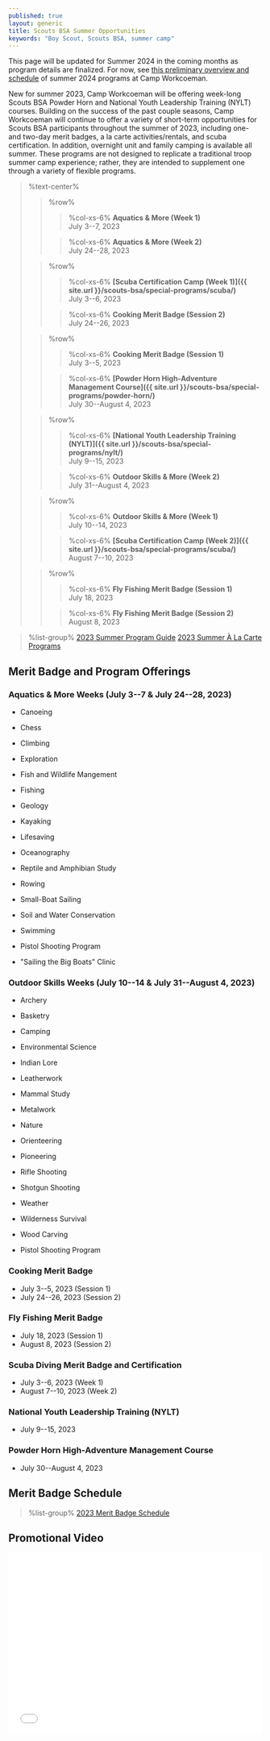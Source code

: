 ```yaml
---
published: true
layout: generic
title: Scouts BSA Summer Opportunities
keywords: "Boy Scout, Scouts BSA, summer camp"
---
```


<div class="alert alert-info">
This page will be updated for Summer 2024 in the coming months as program details are finalized. For now, see <a href="{{ site.url }}/2024/">this preliminary overview and schedule</a> of summer 2024 programs at Camp Workcoeman.
</div>

New for summer 2023, Camp Workcoeman will be offering week-long Scouts BSA Powder Horn and National Youth Leadership Training (NYLT) courses. Building on the success of the past couple seasons, Camp Workcoeman will continue to offer a variety of short-term opportunities for Scouts BSA participants throughout the summer of 2023, including one- and two-day merit badges, a la carte activities/rentals, and scuba certification. In addition, overnight unit and family camping is available all summer. These programs are not designed to replicate a traditional troop summer camp experience; rather, they are intended to supplement one through a variety of flexible programs.

> %text-center%
>> %row%
>>> %col-xs-6%
>>> **Aquatics & More (Week 1)**<br/>
>>> July 3--7, 2023<br/>
>>
>>> %col-xs-6%
>>> **Aquatics & More (Week 2)**<br/>
>>> July 24--28, 2023<br/>
>
>> %row%
>>> %col-xs-6%
>>> **[Scuba Certification Camp (Week 1)]({{ site.url }}/scouts-bsa/special-programs/scuba/)**<br/>
>>> July 3--6, 2023<br/>
>>
>>> %col-xs-6%
>>> **Cooking Merit Badge (Session 2)**<br/>
>>> July 24--26, 2023<br/>
>
>> %row%
>>> %col-xs-6%
>>> **Cooking Merit Badge (Session 1)**<br/>
>>> July 3--5, 2023<br/>
>>
>>> %col-xs-6%
>>> **[Powder Horn High-Adventure Management Course]({{ site.url }}/scouts-bsa/special-programs/powder-horn/)**<br/>
>>> July 30--August 4, 2023<br/>
>
>> %row%
>>> %col-xs-6%
>>> **[National Youth Leadership Training (NYLT)]({{ site.url }}/scouts-bsa/special-programs/nylt/)**<br/>
>>> July 9--15, 2023<br/>
>>
>>> %col-xs-6%
>>> **Outdoor Skills & More (Week 2)**<br/>
>>> July 31--August 4, 2023<br/>
>
>> %row%
>>> %col-xs-6%
>>> **Outdoor Skills & More (Week 1)**<br/>
>>> July 10--14, 2023<br/>
>>
>>> %col-xs-6%
>>> **[Scuba Certification Camp (Week 2)]({{ site.url }}/scouts-bsa/special-programs/scuba/)**<br/>
>>> August 7--10, 2023<br/>
>
>> %row%
>>> %col-xs-6%
>>> **Fly Fishing Merit Badge (Session 1)**<br/>
>>> July 18, 2023<br/>
>>
>>> %col-xs-6%
>>> **Fly Fishing Merit Badge (Session 2)**<br/>
>>> August 8, 2023<br/>

> %list-group%
> <a href="{{ site.url }}/pdf/2023/2023-program-guide.pdf" class="list-group-item">2023 Summer Program Guide</a>
> <a href="{{ site.url }}/summer-camp/a-la-carte-programs/" class="list-group-item">2023 Summer À La Carte Programs</a>

## Merit Badge and Program Offerings

### Aquatics & More Weeks (July 3--7 & July 24--28, 2023)
- Canoeing
- Chess
- Climbing
- Exploration
- Fish and Wildlife Mangement
- Fishing
- Geology
- Kayaking
- Lifesaving
- Oceanography
- Reptile and Amphibian Study
- Rowing
- Small-Boat Sailing
- Soil and Water Conservation
- Swimming

- Pistol Shooting Program
- "Sailing the Big Boats" Clinic

### Outdoor Skills Weeks (July 10--14 & July 31--August 4, 2023)
- Archery
- Basketry
- Camping
- Environmental Science
- Indian Lore
- Leatherwork
- Mammal Study
- Metalwork
- Nature
- Orienteering
- Pioneering
- Rifle Shooting
- Shotgun Shooting
- Weather
- Wilderness Survival
- Wood Carving

- Pistol Shooting Program

### Cooking Merit Badge
- July 3--5, 2023 (Session 1)
- July 24--26, 2023 (Session 2)

### Fly Fishing Merit Badge
- July 18, 2023 (Session 1)
- August 8, 2023 (Session 2)

### Scuba Diving Merit Badge and Certification
- July 3--6, 2023 (Week 1)
- August 7--10, 2023 (Week 2)

### National Youth Leadership Training (NYLT)
- July 9--15, 2023

### Powder Horn High-Adventure Management Course
- July 30--August 4, 2023

## Merit Badge Schedule
> %list-group%
> <a href="{{ site.url }}/pdf/2023/2023-merit-badge-schedule.pdf" class="list-group-item">2023 Merit Badge Schedule</a>

## Promotional Video

<iframe style="max-width: 640px; width: 100%; height: 360px; border: none;" src="//www.youtube-nocookie.com/embed/uXSOw9eqJAc?rel=0" allowfullscreen></iframe>

